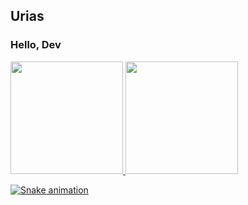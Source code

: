 ## Urias
### Hello, Dev
<!--
**Urias01/Urias01** is a ✨ _special_ ✨ repository because its `README.md` (this file) appears on your GitHub profile.

Here are some ideas to get you started:

- 🔭 I’m currently working on ...
- 🌱 I’m currently learning ...
- 👯 I’m looking to collaborate on ...
- 🤔 I’m looking for help with ...
- 💬 Ask me about ...
- 📫 How to reach me: ...
- 😄 Pronouns: ...
- ⚡ Fun fact: ...
-->

<div>
<a href="https://github.com/seu-usuário-aqui">
<img height="180em" src="https://github-readme-stats.vercel.app/api/top-langs/?username=Urias01&layout=compact&langs_count=7&theme=dracula"/>
<img height="180em" src="https://github-readme-stats.vercel.app/api?username=Urias01&show_icons=true&theme=dracula&include_all_commits=true&count_private=true"/>
</div>

  
  ![Snake animation](https://github.com/Urias01/Urias01/blob/output/github-contribution-grid-snake.svg)
